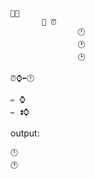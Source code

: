 ﻿```
🏢⏰
       🔣 ⏰
               🕛
               🕐
               🕑

⏰⌚️⬅️🕛

✏️ ⌚️
✏️ ⏫⌚️
```

output:
```
🕛
🕐
```